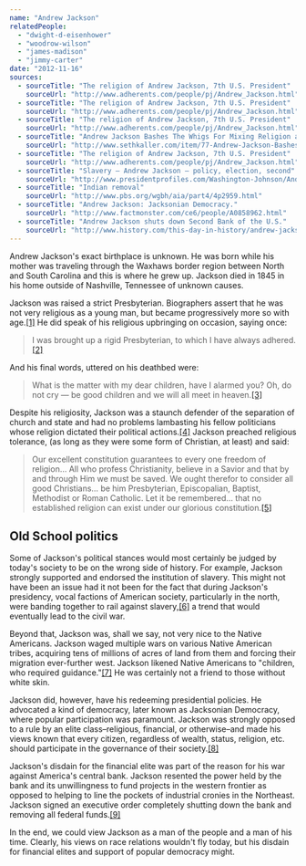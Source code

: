 ```yaml
---
name: "Andrew Jackson"
relatedPeople:
  - "dwight-d-eisenhower"
  - "woodrow-wilson"
  - "james-madison"
  - "jimmy-carter"
date: "2012-11-16"
sources:
  - sourceTitle: "The religion of Andrew Jackson, 7th U.S. President"
    sourceUrl: "http://www.adherents.com/people/pj/Andrew_Jackson.html"
  - sourceTitle: "The religion of Andrew Jackson, 7th U.S. President"
    sourceUrl: "http://www.adherents.com/people/pj/Andrew_Jackson.html"
  - sourceTitle: "The religion of Andrew Jackson, 7th U.S. President"
    sourceUrl: "http://www.adherents.com/people/pj/Andrew_Jackson.html"
  - sourceTitle: "Andrew Jackson Bashes The Whigs For Mixing Religion and Politics"
    sourceUrl: "http://www.sethkaller.com/item/77-Andrew-Jackson-Bashes-The-Whigs-For-Mixing-Religion-And-Politics"
  - sourceTitle: "The religion of Andrew Jackson, 7th U.S. President"
    sourceUrl: "http://www.adherents.com/people/pj/Andrew_Jackson.html"
  - sourceTitle: "Slavery – Andrew Jackson – policy, election, second"
    sourceUrl: "http://www.presidentprofiles.com/Washington-Johnson/Andrew-Jackson-Slavery.html"
  - sourceTitle: "Indian removal"
    sourceUrl: "http://www.pbs.org/wgbh/aia/part4/4p2959.html"
  - sourceTitle: "Andrew Jackson: Jacksonian Democracy."
    sourceUrl: "http://www.factmonster.com/ce6/people/A0858962.html"
  - sourceTitle: "Andrew Jackson shuts down Second Bank of the U.S."
    sourceUrl: "http://www.history.com/this-day-in-history/andrew-jackson-shuts-down-second-bank-of-the-us"
---
```


Andrew Jackson's exact birthplace is unknown. He was born while his mother was traveling through the Waxhaws border region between North and South Carolina and this is where he grew up. Jackson died in 1845 in his home outside of Nashville, Tennessee of unknown causes.

Jackson was raised a strict Presbyterian. Biographers assert that he was not very religious as a young man, but became progressively more so with age.<a class="source-citation" href="http://www.adherents.com/people/pj/Andrew_Jackson.html" title="The religion of Andrew Jackson, 7th U.S. President">[1]</a> He did speak of his religious upbringing on occasion, saying once:

>I was brought up a rigid Presbyterian, to which I have always adhered.<a class="source-citation" href="http://www.adherents.com/people/pj/Andrew_Jackson.html" title="The religion of Andrew Jackson, 7th U.S. President">[2]</a>

And his final words, uttered on his deathbed were:

>What is the matter with my dear children, have I alarmed you? Oh, do not cry — be good children and we will all meet in heaven.<a class="source-citation" href="http://www.adherents.com/people/pj/Andrew_Jackson.html" title="The religion of Andrew Jackson, 7th U.S. President">[3]</a>

Despite his religiosity, Jackson was a staunch defender of the separation of church and state and had no problems lambasting his fellow politicians whose religion dictated their political actions.<a class="source-citation" href="http://www.sethkaller.com/item/77-Andrew-Jackson-Bashes-The-Whigs-For-Mixing-Religion-And-Politics" title="Andrew Jackson Bashes The Whigs For Mixing Religion and Politics">[4]</a> Jackson preached religious tolerance, (as long as they were some form of Christian, at least) and said:

>Our excellent constitution guarantees to every one freedom of religion… All who profess Christianity, believe in a Savior and that by and through Him we must be saved. We ought therefor to consider all good Christians… be him Presbyterian, Episcopalian, Baptist, Methodist or Roman Catholic. Let it be remembered… that no established religion can exist under our glorious constitution.<a class="source-citation" href="http://www.adherents.com/people/pj/Andrew_Jackson.html" title="The religion of Andrew Jackson, 7th U.S. President">[5]</a>

## 

## Old School politics

Some of Jackson's political stances would most certainly be judged by today's society to be on the wrong side of history. For example, Jackson strongly supported and endorsed the institution of slavery. This might not have been an issue had it not been for the fact that during Jackson's presidency, vocal factions of American society, particularly in the north, were banding together to rail against slavery,<a class="source-citation" href="http://www.presidentprofiles.com/Washington-Johnson/Andrew-Jackson-Slavery.html" title="Slavery – Andrew Jackson – policy, election, second">[6]</a> a trend that would eventually lead to the civil war.

Beyond that, Jackson was, shall we say, not very nice to the Native Americans. Jackson waged multiple wars on various Native American tribes, acquiring tens of millions of acres of land from them and forcing their migration ever-further west. Jackson likened Native Americans to "children, who required guidance."<a class="source-citation" href="http://www.pbs.org/wgbh/aia/part4/4p2959.html" title="Indian removal">[7]</a> He was certainly not a friend to those without white skin.

Jackson did, however, have his redeeming presidential policies. He advocated a kind of democracy, later known as Jacksonian Democracy, where popular participation was paramount. Jackson was strongly opposed to a rule by an elite class–religious, financial, or otherwise–and made his views known that every citizen, regardless of wealth, status, religion, etc. should participate in the governance of their society.<a class="source-citation" href="http://www.factmonster.com/ce6/people/A0858962.html" title="Andrew Jackson: Jacksonian Democracy.">[8]</a>

Jackson's disdain for the financial elite was part of the reason for his war against America's central bank. Jackson resented the power held by the bank and its unwillingness to fund projects in the western frontier as opposed to helping to line the pockets of industrial cronies in the Northeast. Jackson signed an executive order completely shutting down the bank and removing all federal funds.<a class="source-citation" href="http://www.history.com/this-day-in-history/andrew-jackson-shuts-down-second-bank-of-the-us" title="Andrew Jackson shuts down Second Bank of the U.S.">[9]</a>

In the end, we could view Jackson as a man of the people and a man of his time. Clearly, his views on race relations wouldn't fly today, but his disdain for financial elites and support of popular democracy might.